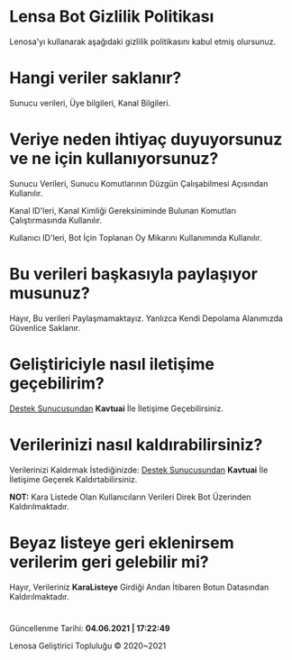 # Lensa Bot Gizlilik Politikası

Lenosa'yı kullanarak aşağıdaki gizlilik politikasını kabul etmiş olursunuz.

# Hangi veriler saklanır?

Sunucu verileri, Üye bilgileri, Kanal Bilgileri.

# Veriye neden ihtiyaç duyuyorsunuz ve ne için kullanıyorsunuz?

Sunucu Verileri, Sunucu Komutlarının Düzgün Çalışabilmesi Açısından Kullanılır.

Kanal ID'leri, Kanal Kimliği Gereksiniminde Bulunan Komutları Çalıştırmasında Kullanılır.

Kullanıcı ID'leri, Bot İçin Toplanan Oy Mikarını Kullanımında Kullanılır.

# Bu verileri başkasıyla paylaşıyor musunuz?

Hayır, Bu verileri Paylaşmamaktayız. Yanlızca Kendi Depolama Alanımızda Güvenlice Saklanır.

# Geliştiriciyle nasıl iletişime geçebilirim?

[Destek Sunucusundan](https://discord.gg/sUuYCJzh5b) **Kavtuai** İle İletişime Geçebilirsiniz.

# Verilerinizi nasıl kaldırabilirsiniz?

Verilerinizi Kaldırmak İstediğinizde: [Destek Sunucusundan](https://discord.gg/sUuYCJzh5b) **Kavtuai** İle İletişime Geçerek Kaldırtabilirsiniz.

**NOT:** Kara Listede Olan Kullanıcıların Verileri Direk Bot Üzerinden Kaldırılmaktadır.

# Beyaz listeye geri eklenirsem verilerim geri gelebilir mi?
Hayır, Verileriniz __KaraListeye__ Girdiği Andan İtibaren Botun Datasından Kaldırılmaktadır.

#

Güncellenme Tarihi: **04.06.2021 | 17:22:49**

Lenosa Geliştirici Topluluğu © 2020~2021
